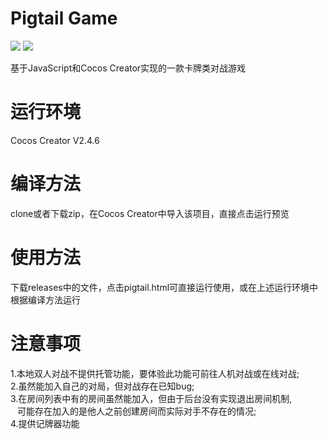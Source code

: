 # Pigtail Game
![](https://img.shields.io/badge/language-JavaScript-orange) ![](https://img.shields.io/badge/cocos-v2.4.6-blue)

基于JavaScript和Cocos Creator实现的一款卡牌类对战游戏

# 运行环境
Cocos Creator V2.4.6 

# 编译方法
clone或者下载zip，在Cocos Creator中导入该项目，直接点击运行预览

# 使用方法
下载releases中的文件，点击pigtail.html可直接运行使用，或在上述运行环境中根据编译方法运行

# 注意事项
1.本地双人对战不提供托管功能，要体验此功能可前往人机对战或在线对战;  
2.虽然能加入自己的对局，但对战存在已知bug;  
3.在房间列表中有的房间虽然能加入，但由于后台没有实现退出房间机制,  
 &ensp;&nbsp;可能存在加入的是他人之前创建房间而实际对手不存在的情况;  
4.提供记牌器功能
